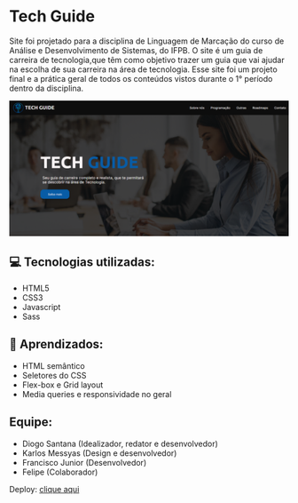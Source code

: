 
# Tech Guide

Site foi projetado para a disciplina de Linguagem de Marcação do curso de Análise e Desenvolvimento de Sistemas, do IFPB. O site é um guia de carreira de tecnologia,que têm como objetivo trazer um guia que vai ajudar na escolha de sua carreira na área de tecnologia. Esse site foi um projeto final e a prática geral de todos os conteúdos vistos durante o 1° período dentro da disciplina.

<img src="imagens/print.png" alt="">

## 💻 Tecnologias utilizadas:

* HTML5
* CSS3
* Javascript
* Sass

## 🚀 Aprendizados:

* HTML semântico
* Seletores do CSS
* Flex-box e Grid layout
* Media queries e responsividade no geral

## Equipe:

* Diogo Santana (Idealizador, redator e desenvolvedor)
* Karlos Messyas (Design e desenvolvedor)
* Francisco Junior (Desenvolvedor)
* Felipe (Colaborador)

Deploy: [clique aqui](https://dxxiogo.github.io/tech_guide/)


